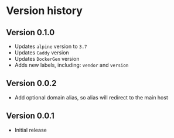 # Version history

## Version 0.1.0

- Updates `alpine` version to `3.7`
- Updates `Caddy` version
- Updates `DockerGen` version
- Adds new labels, including: `vendor` and `version`

## Version 0.0.2

- Add optional domain alias, so alias will redirect to the main host

## Version 0.0.1

- Initial release
